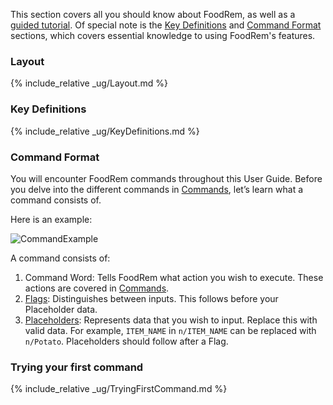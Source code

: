 <!-- markdownlint-disable-file first-line-h1 -->

This section covers all you should know about FoodRem, as well as a [guided tutorial](#trying-your-first-command). Of special note is the [Key Definitions](#key-definitions) and [Command Format](#command-format) sections, which covers essential knowledge to using FoodRem's features.

### Layout

{% include_relative _ug/Layout.md %}

### Key Definitions

{% include_relative _ug/KeyDefinitions.md %}

### Command Format

You will encounter FoodRem commands throughout this User Guide. Before you delve into the different commands in [Commands](#commands), let’s learn what a command consists of.

Here is an example:

![CommandExample](images/CommandExample.png)

A command consists of:

1. Command Word: Tells FoodRem what action you wish to execute. These actions are covered in [Commands](#commands).
1. [Flags](#flags): Distinguishes between inputs. This follows before your Placeholder data.
1. [Placeholders](#placeholders): Represents data that you wish to input. Replace this with valid data. For example, `ITEM_NAME` in `n/ITEM_NAME` can be replaced with `n/Potato`. Placeholders should follow after a Flag.

### Trying your first command

{% include_relative _ug/TryingFirstCommand.md %}
